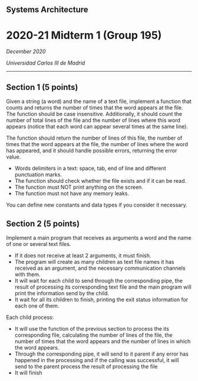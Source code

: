 ## **Systems Architecture**
# **2020-21 Midterm 1 (Group 195)**
_December 2020_

_Universidad Carlos III de Madrid_

---

## Section 1 (5 points)
Given a string (a word) and the name of a text file, implement a function 
that counts and returns the number of times that the word appears at the file. The function 
should be case insensitive. Additionally, it should count the number of total lines of the file 
and the number of lines where this word appears (notice that each word can appear several 
times at the same line).

The function should return the number of lines of this file, the number of times that the word 
appears at the file, the number of lines where the word has appeared, and it should handle 
possible errors, returning the error value.
* Words delimiters in a text: space, tab, end of line and different punctuation marks.
* The function should check whether the file exists and if it can be read.
* The function must NOT print anything on the screen.
* The function must not have any memory leaks.

You can define new constants and data types if you consider it necessary.

## Section 2 (5 points)
Implement a main program that receives as arguments a word and the name of 
one or several text files.
* If it does not receive at least 2 arguments, it must finish.
* The program will create as many children as text file names it has received as an argument, and 
the necessary communication channels with them.
* It will wait for each child to send through the corresponding pipe, the result of processing its 
corresponding text file and the main program will print the information send by the child.
* It wait for all its children to finish, printing the exit status information for each one of them.

Each child process:
* It will use the function of the previous section to process the its corresponding file, calculating 
the number of lines of the file, the number of times that the word appears and the number of 
lines in which the word appears.
* Through the corresponding pipe, it will send to it parent if any error has happened in the 
processing and if the calling was successful, it will send to the parent process the result of 
processing the file
* It will finish